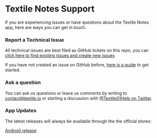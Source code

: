 # Textile Notes Support

If you are experiencing issues or have questions about the Textile Notes app, here are ways you can get in touch.

### Report a Technical Issue

All technical issues are best filed as GitHub tickets on this repo, you can [click here to find existing issues and create new issues](https://github.com/textileio/notes/issues)

If you have not created an issue on GitHub before, [here is a guide](https://help.github.com/en/articles/creating-an-issue) to get started.

### Ask a question

You can ask us questions or leave us comments by writing to [contact@textile.io](mailto:contact@textile.io) or starting a discussion with [@Textile01Help on Twitter](https://twitter.com/textile01help).

### App Updates

The latest releases will always be available through the the official stores:

[Android release](https://play.google.com/store/apps/details?id=io.textile.notes)
